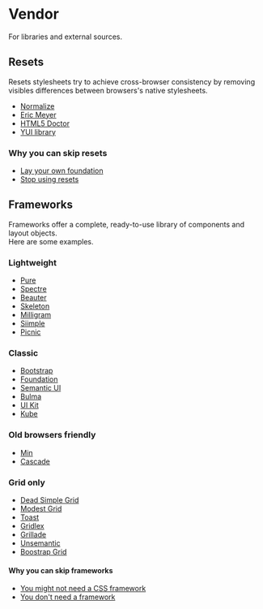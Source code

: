 # Vendor
For libraries and external sources.

## Resets
Resets stylesheets try to achieve cross-browser consistency by removing visibles differences between browsers's native stylesheets.

* [Normalize](https://necolas.github.io/normalize.css/)
* [Eric Meyer](https://meyerweb.com/eric/tools/css/reset/)
* [HTML5 Doctor](http://html5doctor.com/html-5-reset-stylesheet/)
* [YUI library](https://yuilibrary.com/yui/docs/cssreset/)

### Why you can skip resets

* [Lay your own foundation](http://jaydenseric.com/blog/forget-normalize-or-resets-lay-your-own-css-foundation)
* [Stop using resets](https://meiert.com/en/blog/stop-using-resets/)

## Frameworks
Frameworks offer a complete, ready-to-use library of components and layout objects.  
Here are some examples.

### Lightweight

* [Pure](https://purecss.io)
* [Spectre](https://picturepan2.github.io/spectre/)
* [Beauter](http://beauter.outboxcraft.com)
* [Skeleton](http://getskeleton.com)
* [Milligram](https://milligram.io)
* [Siimple](https://siimple.juanes.xyz)
* [Picnic](https://picnicss.com)

### Classic

* [Bootstrap](https://getbootstrap.com)
* [Foundation](https://foundation.zurb.com)
* [Semantic UI](https://semantic-ui.com)
* [Bulma](https://bulma.io)
* [UI Kit](https://getuikit.com)
* [Kube](https://imperavi.com/kube/)

### Old browsers friendly

* [Min](http://mincss.com)
* [Cascade](http://cascade-framework.com)

### Grid only

* [Dead Simple Grid](https://github.com/mourner/dead-simple-grid)
* [Modest Grid](http://www.modestgrid.com)
* [Toast](https://daneden.github.io/Toast/)
* [Gridlex](http://gridlex.devlint.fr)
* [Grillade](https://knacss.com/grillade/)
* [Unsemantic](https://unsemantic.com)
* [Boostrap Grid](https://github.com/zirafa/bootstrap-grid-only)


#### Why you can skip frameworks

* [You might not need a CSS framework](https://hacks.mozilla.org/2016/04/you-might-not-need-a-css-framework/)
* [You don't need a framework](https://www.taniarascia.com/you-dont-need-a-framework/)
